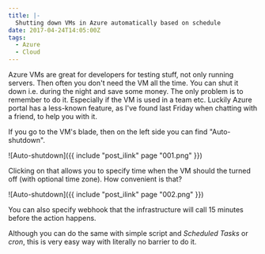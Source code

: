 ```yaml
---
title: |-
  Shutting down VMs in Azure automatically based on schedule
date: 2017-04-24T14:05:00Z
tags:
  - Azure
  - Cloud
---
```

Azure VMs are great for developers for testing stuff, not only running servers. Then often you don't need the VM all the time. You can shut it down i.e. during the night and save some money. The only problem is to remember to do it. Especially if the VM is used in a team etc. Luckily Azure portal has a less-known feature, as I've found last Friday when chatting with a friend, to help you with it.

<!-- excerpt -->

If you go to the VM's blade, then on the left side you can find "Auto-shutdown".

![Auto-shutdown]({{ include "post_ilink" page "001.png" }})

Clicking on that allows you to specify time when the VM should the turned off (with optional time zone). How convenient is that? 

![Auto-shutdown]({{ include "post_ilink" page "002.png" }})

You can also specify webhook that the infrastructure will call 15 minutes before the action happens.

Although you can do the same with simple script and _Scheduled Tasks_ or _cron_, this is very easy way with literally no barrier to do it.